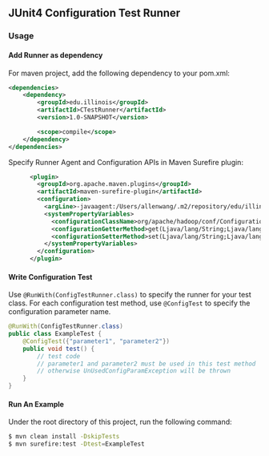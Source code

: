 ## JUnit4 Configuration Test Runner

### Usage

#### Add Runner as dependency 
For maven project, add the following dependency to your pom.xml:
```xml
<dependencies>
    <dependency>
        <groupId>edu.illinois</groupId>
        <artifactId>CTestRunner</artifactId>
        <version>1.0-SNAPSHOT</version>

        <scope>compile</scope>
    </dependency>
</dependencies>
```

Specify Runner Agent and Configuration APIs in Maven Surefire plugin:
```xml
      <plugin>
        <groupId>org.apache.maven.plugins</groupId>
        <artifactId>maven-surefire-plugin</artifactId>
        <configuration>
          <argLine>-javaagent:/Users/allenwang/.m2/repository/edu/illinois/CTestRunner/1.0-SNAPSHOT/CTestRunner-1.0-SNAPSHOT.jar</argLine>
          <systemPropertyVariables>
            <configurationClassName>org/apache/hadoop/conf/Configuration</configurationClassName>
            <configurationGetterMethod>get(Ljava/lang/String;Ljava/lang/String;)Ljava/lang/String;,get(Ljava/lang/String;)Ljava/lang/String;</configurationGetterMethod>
            <configurationSetterMethod>set(Ljava/lang/String;Ljava/lang/String;)V</configurationSetterMethod>
          </systemPropertyVariables>
        </configuration>
      </plugin>
```

#### Write Configuration Test
Use `@RunWith(ConfigTestRunner.class)` to specify the runner for your test class.
For each configuration test method, use `@ConfigTest` to specify the configuration parameter name.
```java
@RunWith(ConfigTestRunner.class)
public class ExampleTest {
    @ConfigTest({"parameter1", "parameter2"})
    public void test() {
        // test code
        // parameter1 and parameter2 must be used in this test method
        // otherwise UnUsedConfigParamException will be thrown
    }
}
```

#### Run An Example
Under the root directory of this project, run the following command:
```bash
$ mvn clean install -DskipTests
$ mvn surefire:test -Dtest=ExampleTest
```